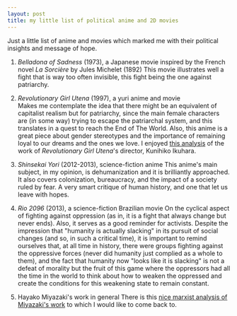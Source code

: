 ```yaml
---
layout: post
title: my little list of political anime and 2D movies
---
```



Just a little list of anime and movies which marked me with their political insights and message of hope.

 1. *Belladona of Sadness* (1973), a Japanese movie inspired by the French novel _La Sorcière_ by Jules Michelet (1892)
 This movie illustrates well a fight that is way too often invisible, this fight being the one against patriarchy.
 
 2. *Revolutionary Girl Utena* (1997), a yuri anime and movie  
 Makes me contemplate the idea that there might be an equivalent of capitalist realism but for patriarchy, since the main female characters are (in some way) trying to escape the patriarchal system, and this translates in a quest to reach the End of The World. Also, this anime is a great piece about gender stereotypes and the importance of remaining loyal to our dreams and the ones we love.  I enjoyed [this analysis](https://www.youtube.com/watch?v=dNNJ80N1Aoc&t=6304s&ab_channel=Zeria) of the work of *Revolutionary Girl Utena*'s director, Kunihiko Ikuhara.
 
 3. *Shinsekai Yori* (2012-2013), science-fiction anime
 This anime's main subject, in my opinion, is dehumanization and it is brilliantly approached. It also covers colonization, bureaucracy, and the impact of a society ruled by fear.  A very smart critique of human history, and one that let us leave with hopes. 
 
 4. *Rio 2096* (2013), a science-fiction Brazilian movie
On the cyclical aspect of fighting against oppression (as in, it is a fight that always change but never ends).  Also, it serves as a good reminder for activists. Despite the impression that "humanity is actually slacking" in its pursuit of social changes (and so, in such a critical time), it is important to remind ourselves that, at all time in history, there were groups fighting against the oppressive forces (never did humanity just complied as a whole to them), and the fact that humanity now "looks like it is slacking" is not a defeat of morality but the fruit of this game where the oppressors had all the time in the world to think about how to weaken the oppressed and create the conditions for this weakening state to remain constant. 
 5. Hayako Miyazaki's work in general
There is this [nice marxist analysis of Miyazaki's work](https://www.youtube.com/watch?v=UMXN6B-tqZM&t=1471s&ab_channel=Zeria) to which I would like to come back to.


 

